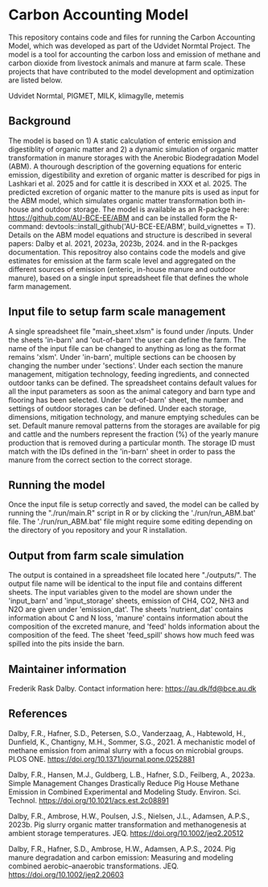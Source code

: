 # Carbon Accounting Model 
This repository contains code and files for running the Carbon Accounting Model, which was developed as part of the Udvidet Normtal Project. The model is a tool for accounting the carbon loss and emission of methane and carbon dioxide from livestock animals and manure at farm scale. These projects that have contributed to the model development and optimization are listed below. 

Udvidet Normtal, PIGMET, MILK, klimagylle, metemis

## Background
The model is based on 1) A static calculation of enteric emission and digestiblity of organic matter and 2) a dynamic simulation of organic matter transformation in manure storages with the Anerobic Biodegradation Model (ABM). A thourough description of the governing equations for enteric emission, digestibility and exretion of organic matter is described for pigs in Lashkari et al. 2025 and for cattle it is described in XXX et al. 2025.
The predicted excretion of organic matter to the manure pits is used as input for the ABM model, which simulates organic matter transformation both in-house and outdoor storage. The model is available as an R-packge here: https://github.com/AU-BCE-EE/ABM and can be installed form the R-command: devtools::install_github('AU-BCE-EE/ABM', build_vignettes = T). Details on the ABM model equations and structure is described in several papers: Dalby et al. 2021, 2023a, 2023b, 2024. and in the R-packges documentation. This repositroy also contains code the models and give estimates for emission at the farm scale level and aggregated on the different sources of emission (enteric, in-house manure and outdoor manure), based on a single input spreadsheet file that defines the whole farm management. 

## Input file to setup farm scale management
A single spreadsheet file "main_sheet.xlsm" is found under /inputs. Under the sheets 'in-barn' and 'out-of-barn' the user can define the farm. The name of the input file can be changed to anything as long as the format remains 'xlsm'. Under 'in-barn', multiple sections can be choosen by changing the number under 'sections'. Under each section the manure management, mitigation technology, feeding ingredients, and connected outdoor tanks can be defined. The spreadsheet contains default values for all the input parameters as soon as the animal category and barn type and flooring has been selected. Under 'out-of-barn' sheet, the number and settings of outdoor storages can be defined. Under each storage, dimensions, mitigation technology, and manure emptying schedules can be set. Default manure removal patterns from the storages are available for pig and cattle and the numbers represent the fraction (%) of the yearly manure production that is removed during a particular month. The storage ID must match with the IDs defined in the 'in-barn' sheet in order to pass the manure from the correct section to the correct storage. 

## Running the model 
Once the input file is setup correctly and saved, the model can be called by running the "./run/main.R" script in R or by clicking the './run/run_ABM.bat' file. The './run/run_ABM.bat' file might require some editing depending on the directory of you repository and your R installation.

## Output from farm scale simulation
The output is contained in a spreadsheet file located here "./outputs/". The output file name will be identical to the input file and contains different sheets. The input variables given to the model are shown under the 'input_barn' and 'input_storage' sheets, emission of CH4, CO2, NH3 and N2O are given under 'emission_dat'. The sheets 'nutrient_dat' contains information about C and N loss, 'manure' contains information about the composition of the excreted manure, and 'feed' holds information about the composition of the feed. The sheet 'feed_spill' shows how much feed was spilled into the pits inside the barn. 

## Maintainer information
Frederik Rask Dalby. Contact information here: https://au.dk/fd@bce.au.dk

## References
Dalby, F.R., Hafner, S.D., Petersen, S.O., Vanderzaag, A., Habtewold, H., Dunfield, K., Chantigny, M.H., Sommer, S.G., 2021. A mechanistic model of methane emission from animal slurry with a focus on microbial groups. PLOS ONE. https://doi.org/10.1371/journal.pone.0252881

Dalby, F.R., Hansen, M.J., Guldberg, L.B., Hafner, S.D., Feilberg, A., 2023a. Simple Management Changes Drastically Reduce Pig House Methane Emission in Combined Experimental and Modeling Study. Environ. Sci. Technol. https://doi.org/10.1021/acs.est.2c08891

Dalby, F.R., Ambrose, H.W., Poulsen, J.S., Nielsen, J.L., Adamsen, A.P.S., 2023b. Pig slurry organic matter transformation and methanogenesis at ambient storage temperatures. JEQ. https://doi.org/10.1002/jeq2.20512

Dalby, F.R., Hafner, S.D., Ambrose, H.W., Adamsen, A.P.S., 2024. Pig manure degradation and carbon emission: Measuring and modeling combined aerobic–anaerobic transformations. JEQ. https://doi.org/10.1002/jeq2.20603






